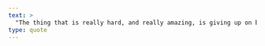 ```yaml
---
text: >
  "The thing that is really hard, and really amazing, is giving up on being perfect and beginning the work of becoming yourself." - Anna Quindlen
type: quote
---
```

